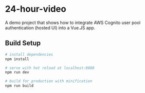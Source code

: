 # 24-hour-video
A demo project that shows how to integrate AWS Cognito user pool authentication (hosted UI) into a Vue.JS app.


## Build Setup

``` bash
# install dependencies
npm install

# serve with hot reload at localhost:8080
npm run dev

# build for production with minification
npm run build
```
